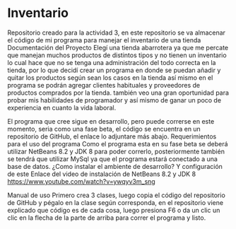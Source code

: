 # Inventario
Repositorio creado para la actividad 3, en este repositorio se va almacenar el código de mi programa para manejar el inventario de una tienda
Documentación del Proyecto
Elegí una tienda abarrotera ya que me percate que manejan muchos productos de distintos tipos y no tienen un inventario lo cual hace que no se tenga una administración del todo correcta en la tienda, por lo que decidí crear un programa en donde se puedan añadir y quitar los productos según sean los casos en la tienda así mismo en el programa se podrán agregar clientes habituales y proveedores de productos comprados por la tienda.
 también veo una gran oportunidad para probar mis habilidades de programador y así mismo de ganar un poco de experiencia en cuanto la vida laboral.

El programa que cree sigue en desarrollo, pero puede correrse en este momento, seria como una fase beta, el código se encuentra en un repositorio de GitHub, el enlace lo adjuntare más abajo.
Requerimientos para el uso del programa
Como el programa esta en su fase beta se deberá utilizar NetBeans 8.2 y JDK 8 para poder correrlo, posteriormente también se tendrá que utilizar MySql ya que el programa estará conectado a una base de datos.
¿Como instalar el ambiente de desarrollo? Y configuración de este
Enlace del video de instalación de NetBeans 8.2 y JDK 8
https://www.youtube.com/watch?v=ywqyv3m_sng

Manual de uso
Primero crea 3 clases, luego copia el código del repositorio de GitHub y pégalo en la clase según corresponda, en el repositorio viene explicado que código es de cada cosa, luego presiona F6 o da un clic un clic en la flecha de la parte de arriba para correr el programa y listo.
